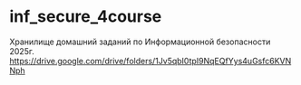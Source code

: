 # inf_secure_4course
Хранилище домашний заданий по Информационной безопасности 2025г.
https://drive.google.com/drive/folders/1Jv5qbI0tpI9NqEQfYys4uGsfc6KVNNph
